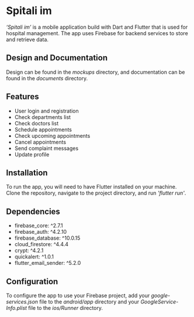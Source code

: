 # Spitali im
*‘Spitali im’* is a mobile application build with Dart and Flutter that is used for hospital management. The app uses Firebase for backend services to store and retrieve data.
## Design and Documentation
Design can be found in the *mockups* directory, and documentation can be found in the *documents* directory.

## Features 
-	User login and registration
-	Check departments list
-	Check doctors list
-	Schedule appointments
-	Check upcoming appointments
-	Cancel appointments
-	Send complaint messages 
- Update profile
## Installation
To run the app, you will need to have Flutter installed on your machine. Clone the repository, navigate to the project directory, and run *'flutter run'*. 
## Dependencies
- firebase_core: ^2.7.1
- firebase_auth: ^4.2.10
- firebase_database: ^10.0.15
- cloud_firestore: ^4.4.4
- crypt: ^4.2.1
- quickalert: ^1.0.1
- flutter_email_sender: ^5.2.0
## Configuration
To configure the app to use your Firebase project, add your *google-services.json* file to the *android/app* directory and your *GoogleService-Info.plist* file to the *ios/Runner* directory. 


